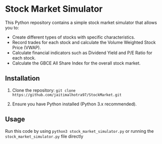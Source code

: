 # Stock Market Simulator

This Python repository contains a simple stock market simulator that allows you to:

- Create different types of stocks with specific characteristics.
- Record trades for each stock and calculate the Volume Weighted Stock Price (VWAP).
- Calculate financial indicators such as Dividend Yield and P/E Ratio for each stock.
- Calculate the GBCE All Share Index for the overall stock market.

## Installation

1. Clone the repository:
`git clone https://github.com/jaitimalhotra97/StockMarket.git`

2. Ensure you have Python installed (Python 3.x recommended).

## Usage

Run this code by using `python3 stock_market_simulator.py` or running the `stock_market_simulator.py` file directly

